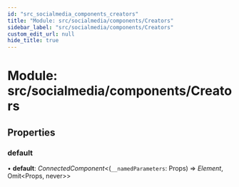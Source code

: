 ```yaml
---
id: "src_socialmedia_components_creators"
title: "Module: src/socialmedia/components/Creators"
sidebar_label: "src/socialmedia/components/Creators"
custom_edit_url: null
hide_title: true
---
```


# Module: src/socialmedia/components/Creators

## Properties

### default

• **default**: *ConnectedComponent*<(`__namedParameters`: Props) => *Element*, Omit<Props, never\>\>
